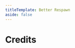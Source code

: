 ```yaml
---
titleTemplate: Better Respawn
aside: false
---
```


# Credits

<Credits :credits="credits"/>

<script setup>
const credits = [
  {
    element: { name: "Russian translation" },
    name: {
      name: "Blueberryy",
      link: "https://github.com/Blueberryy",
    },
  },
];
</script>

